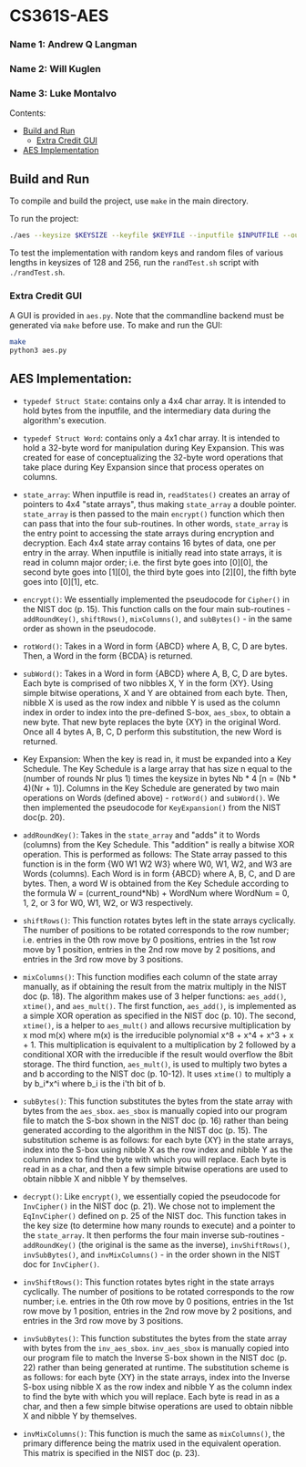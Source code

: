 # CS361S-AES
### Name 1: Andrew Q Langman
### Name 2: Will Kuglen
### Name 3: Luke Montalvo

Contents:
- [Build and Run](#build-and-run)
  - [Extra Credit GUI](#extra-credit-gui)
- [AES Implementation](#aes-implementation)

## Build and Run
To compile and build the project, use `make` in the main directory.

To run the project:
```bash
./aes --keysize $KEYSIZE --keyfile $KEYFILE --inputfile $INPUTFILE --outputfile $OUTFILENAME --mode $MODE
```

To test the implementation with random keys and random files of various lengths
in keysizes of 128 and 256, run the `randTest.sh` script with `./randTest.sh`.

### Extra Credit GUI
A GUI is provided in `aes.py`. Note that the commandline backend must be generated
via `make` before use.
To make and run the GUI:
```bash
make
python3 aes.py
```

## AES Implementation:

- `typedef Struct State`: contains only a 4x4 char array. It is intended to hold
bytes from the inputfile, and the intermediary data during the algorithm's
execution.

- `typedef Struct Word`: contains only a 4x1 char array. It is intended to hold
a 32-byte word for manipulation during Key Expansion. This was created for ease
of conceptualizing the 32-byte word operations that take place during Key
Expansion since that process operates on columns.

- `state_array`: When inputfile is read in, `readStates()` creates an array of
pointers to 4x4 "state arrays", thus making `state_array` a double pointer.
`state_array` is then passed to the main `encrypt()` function which then can pass
that into the four sub-routines. In other words, `state_array` is the entry point
to accessing the state arrays during encryption and decryption. Each 4x4 state
array contains 16 bytes of data, one per entry in the array. When inputfile is
initially read into state arrays, it is read in column major order; i.e. the
first byte goes into [0][0], the second byte goes into [1][0], the third byte
goes into [2][0], the fifth byte goes into [0][1], etc.

- `encrypt()`: We essentially implemented the pseudocode for `Cipher()` in the NIST doc
(p. 15). This function calls on the four main sub-routines - `addRoundKey()`,
`shiftRows()`, `mixColumns()`, and `subBytes()` - in the same order as shown in the
pseudocode.

- `rotWord()`: Takes in a Word in form {ABCD} where A, B, C, D are bytes. Then, a
Word in the form {BCDA} is returned.

- `subWord()`: Takes in a Word in form {ABCD} where A, B, C, D are bytes. Each
byte is comprised of two nibbles X, Y in the form {XY}. Using simple bitwise
operations, X and Y are obtained from each byte. Then, nibble X is used as the
row index and nibble Y is used as the column index in order to index into the
pre-defined S-box, `aes_sbox`, to obtain a new byte. That new byte replaces the
byte {XY} in the original Word. Once all 4 bytes A, B, C, D perform this
substitution, the new Word is returned.

- Key Expansion: When the key is read in, it must be expanded into a Key
Schedule. The Key Schedule is a large array that has size n equal to the
(number of rounds Nr plus 1) times the keysize in bytes Nb * 4
[n = (Nb * 4)(Nr + 1)]. Columns in the Key Schedule are generated by two main
operations on Words (defined above) - `rotWord()` and `subWord()`. We then
implemented the pseudocode for `KeyExpansion()` from the NIST doc(p. 20).

- `addRoundKey()`: Takes in the `state_array` and "adds" it to Words (columns) from
the Key Schedule. This "addition" is really a bitwise XOR operation. This is
performed as follows: The State array passed to this function is in the form
{W0 W1 W2 W3} where W0, W1, W2, and W3 are Words (columns). Each Word is in
form {ABCD} where A, B, C, and D are bytes. Then, a word W is obtained from the
Key Schedule according to the formula W = (current_round*Nb) + WordNum where
WordNum = 0, 1, 2, or 3 for W0, W1, W2, or W3 respectively.

- `shiftRows()`: This function rotates bytes left in the state arrays cyclically.
The number of positions to be rotated corresponds to the row number; i.e.
entries in the 0th row move by 0 positions, entries in the 1st row move by 1
position, entries in the 2nd row move by 2 positions, and entries in the 3rd
row move by 3 positions.

- `mixColumns()`: This function modifies each column of the state array manually,
as if obtaining the result from the matrix multiply in the NIST doc (p. 18). The
algorithm makes use of 3 helper functions: `aes_add()`, `xtime()`, and `aes_mult()`.
The first function, `aes_add()`, is implemented as a simple XOR operation as
specified in the NIST doc (p. 10). The second, `xtime()`, is a helper to `aes_mult()`
and allows recursive multiplication by x mod m(x) where m(x) is the irreducible
polynomial x^8 + x^4 + x^3 + x + 1. This multiplication is equivalent to a
multiplication by 2 followed by a conditional XOR with the irreducible if the
result would overflow the 8bit storage. The third function, `aes_mult()`, is used
to multiply two bytes a and b according to the NIST doc (p. 10-12). It uses `xtime()`
to multiply a by b_i*x^i where b_i is the i'th bit of b.

- `subBytes()`: This function substitutes the bytes from the state array with
bytes from the `aes_sbox`. `aes_sbox` is manually copied into our program file to
match the S-box shown in the NIST doc (p. 16) rather than being generated according
to the algorithm in the NIST doc (p. 15). The substitution scheme is as follows:
for each byte {XY} in the state arrays, index into the S-box using nibble X as
the row index and nibble Y as the column index to find the byte with which you
will replace. Each byte is read in as a char, and then a few simple bitwise
operations are used to obtain nibble X and nibble Y by themselves.

- `decrypt()`: Like `encrypt()`, we essentially copied the pseudocode for
`InvCipher()` in the NIST doc (p. 21). We chose not to implement the `EqInvCipher()`
defined on p. 25 of the NIST doc. This function takes in the key size (to determine
how many rounds to execute) and a pointer to the `state_array`. It then performs
the four main inverse sub-routines - `addRoundKey()` (the original is the same as the inverse),
`invShiftRows()`, `invSubBytes()`, and `invMixColumns()` - in the order shown in the NIST doc for
`InvCipher()`.

- `invShiftRows()`: This function rotates bytes right in the state arrays
cyclically. The number of positions to be rotated corresponds to the row
number; i.e. entries in the 0th row move by 0 positions, entries in the 1st row
move by 1 position, entries in the 2nd row move by 2 positions, and entries in
the 3rd row move by 3 positions.

- `invSubBytes()`: This function substitutes the bytes from the state array with
bytes from the `inv_aes_sbox`. `inv_aes_sbox` is manually copied into our program
file to match the Inverse S-box shown in the NIST doc (p. 22) rather than being
generated at runtime. The substitution scheme is as follows: for each byte {XY}
in the state arrays, index into the Inverse S-box using nibble X as the row
index and nibble Y as the column index to find the byte with which you will
replace. Each byte is read in as a char, and then a few simple bitwise
operations are used to obtain nibble X and nibble Y by themselves.

- `invMixColumns()`: This function is much the same as `mixColumns()`, the primary
difference being the matrix used in the equivalent operation. This matrix is
specified in the NIST doc (p. 23).
